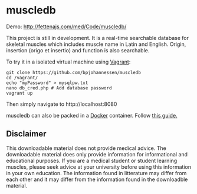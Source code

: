 muscledb
========

Demo: http://fettenajs.com/med/Code/muscledb/

This project is still in development. It is a real-time searchable database for skeletal muscles which includes muscle name in Latin and English. Origin, insertion (origo et insertio) and function is also searchable.

To try it in a isolated virtual machine using [Vagrant](https://www.vagrantup.com/):

    git clone https://github.com/bpjohannessen/muscledb
    cd /vagrant/
    echo "myPassword" > mysqlpw.txt
    nano db_cred.php # Add database password
    vagrant up

Then simply navigate to http://localhost:8080

muscledb can also be packed in a [Docker](https://www.docker.com/) container. Follow [this guide.](https://github.com/bpjohannessen/muscledb/blob/master/docker.md)

Disclaimer
-----------

This downloadable material does not provide medical advice. The downloadable material does only provide information for informational and educational purposes. If you are a medical student or student learning muscles, please seek advice at your university before using this information in your own education. The information found in litterature may differ from each other and it may differ from the information found in the downloadble material.
